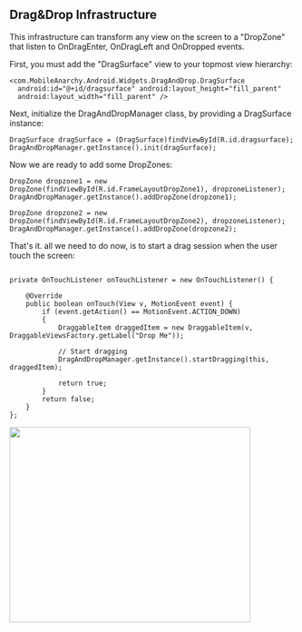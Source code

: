 ## Drag&Drop Infrastructure ##

This infrastructure can transform any view on the screen to a "DropZone" that listen to OnDragEnter, OnDragLeft and OnDropped events.

First, you must add the "DragSurface" view to your topmost view hierarchy:
```
<com.MobileAnarchy.Android.Widgets.DragAndDrop.DragSurface
  android:id="@+id/dragsurface" android:layout_height="fill_parent"
  android:layout_width="fill_parent" />
```

Next, initialize the DragAndDropManager class, by providing a DragSurface instance:
```
DragSurface dragSurface = (DragSurface)findViewById(R.id.dragsurface);
DragAndDropManager.getInstance().init(dragSurface);
```

Now we are ready to add some DropZones:
```
DropZone dropzone1 = new DropZone(findViewById(R.id.FrameLayoutDropZone1), dropzoneListener);
DragAndDropManager.getInstance().addDropZone(dropzone1);

DropZone dropzone2 = new DropZone(findViewById(R.id.FrameLayoutDropZone2), dropzoneListener);
DragAndDropManager.getInstance().addDropZone(dropzone2);
```

That's it. all we need to do now, is to start a drag session when the user touch the screen:
```

private OnTouchListener onTouchListener = new OnTouchListener() {
		
	@Override
	public boolean onTouch(View v, MotionEvent event) {
		if (event.getAction() == MotionEvent.ACTION_DOWN)
		{
			DraggableItem draggedItem = new DraggableItem(v, DraggableViewsFactory.getLabel("Drop Me"));

			// Start dragging
			DragAndDropManager.getInstance().startDragging(this, draggedItem);
				
			return true;
		}
		return false;
	}
};
```


<a href='http://www.youtube.com/watch?feature=player_embedded&v=hDfDpf6uHi0' target='_blank'><img src='http://img.youtube.com/vi/hDfDpf6uHi0/0.jpg' width='425' height=344 /></a>
